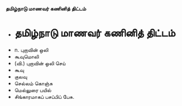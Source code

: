 **தமிழ்நாடு மாணவர் கணினித் திட்டம்**
- # தமிழ்நாடு மாணவர் கணினித் திட்டம்
- n. புறாவின் ஒலி
- கூவுமொலி
- (வி.) புறாவின் ஒலி செய்
- கூவு
- குலவு
- செல்லம் கொஞ்சு
- மெல்லுரை பயில்
- சிங்காரமாகப் பசப்பிப் பேசு.

